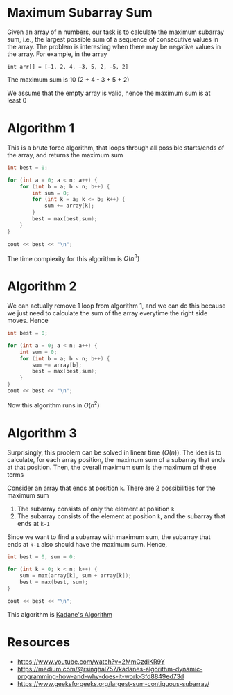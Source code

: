 # Maximum Subarray Sum

Given an array of n numbers, our task is to calculate the maximum subarray sum, i.e., the largest possible sum of a sequence of consecutive values in the array. The problem is interesting when there may be negative values in the array. For example, in the array

```
int arr[] = [−1, 2, 4, −3, 5, 2, −5, 2]
```

The maximum sum is 10 (2 + 4 - 3 + 5 + 2)

We assume that the empty array is valid, hence the maximum sum is at least 0

# Algorithm 1

This is a brute force algorithm, that loops through all possible starts/ends of the array, and returns the maximum sum

```cpp
int best = 0;

for (int a = 0; a < n; a++) {
    for (int b = a; b < n; b++) {
        int sum = 0;
        for (int k = a; k <= b; k++) {
            sum += array[k];
        }
        best = max(best,sum);
    }
}

cout << best << "\n";
```

The time complexity for this algorithm is $O(n^3)$

# Algorithm 2

We can actually remove 1 loop from algorithm 1, and we can do this because we just need to calculate the sum of the array everytime the right side moves. Hence

```cpp
int best = 0;

for (int a = 0; a < n; a++) {
    int sum = 0;
    for (int b = a; b < n; b++) {
        sum += array[b];
        best = max(best,sum);
    }
}
cout << best << "\n";
```

Now this algorithm runs in $O(n^2)$

# Algorithm 3

Surprisingly, this problem can be solved in linear time ($O(n)$). The idea is to calculate, for each array position, the maximum sum of a subarray that ends at that position. Then, the overall maximum sum is the maximum of these terms

Consider an array that ends at position `k`. There are 2 possibilities for the maximum sum

1. The subarray consists of only the element at position `k`
2. The subarray consists of the element at position `k`, and the subarray that ends at `k-1`

Since we want to find a subarray with maximum sum, the subarray that ends at `k-1` also should have the maximum sum. Hence, 

```cpp
int best = 0, sum = 0;

for (int k = 0; k < n; k++) {
    sum = max(array[k], sum + array[k]);
    best = max(best, sum);
}

cout << best << "\n";
```

This algorithm is [Kadane's Algorithm](https://medium.com/@rsinghal757/kadanes-algorithm-dynamic-programming-how-and-why-does-it-work-3fd8849ed73d)

# Resources

- https://www.youtube.com/watch?v=2MmGzdiKR9Y
- https://medium.com/@rsinghal757/kadanes-algorithm-dynamic-programming-how-and-why-does-it-work-3fd8849ed73d
- https://www.geeksforgeeks.org/largest-sum-contiguous-subarray/